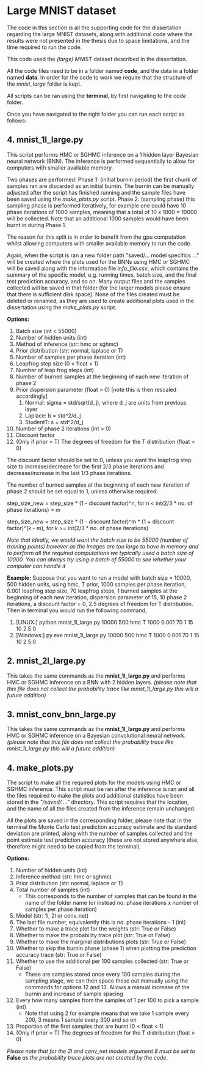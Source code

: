 # Large MNIST dataset

The code in this section is all the supporting code for the dissertation regarding the large MNIST datasets, along with additional code where the results were not presented in the thesis due to space limitations, and the time required to run the code.

This code used the *(large) MNIST* dataset described in the dissertation. 

All the code files need to be in a folder named **code**, and the data in a folder named **data**. In order for the code to work we require that the structure of the *mnist_large* folder is kept. 

All scripts can be ran using the **terminal**, by first navigating to the *code* folder.

Once you have navigated to the right folder you can run each script as follows:
   
## 4. mnist_1l_large.py
This script performs HMC or SGHMC inference on a 1 hidden layer Bayesian neural network (BNN). The inference is performed sequentially to allow for computers with smaller available memory. 

Two phases are performed: 
  Phase 1: (initial burnin period) the first chunk of samples ran are discarded as an initial burnin. The burnin can be manually adjusted after the script has finished running and the sample files have been saved using the *make_plots.py* script.
  Phase 2: (sampling phase) this sampling phase is performed iteratively, for example one could have 10 phase iterations of 1000 samples, meaning that a total of 10 x 1000 = 10000 will be collected. Note that an additional 1000 samples would have been burnt in during Phase 1. 
  
The reason for this split is in order to benefit from the gpu computation whilst allowing computers with smaller available memory to run the code.

Again, when the script is ran a new folder path "saved/... model specifics ..." will be created where the plots used for the BNNs using HMC or SGHMC will be saved along with the information file *info_file.csv*, which contains the summary of the specific model, e.g. running times, batch size, and the final test prediction accuracy, and so on. Many output files and the samples collected will be saved in that folder (for the larger models please ensure that there is sufficient disk space). None of the files created must be deleted or renamed, as they are used to create additional plots used in the dissertation using the *make_plots.py* script.
  
**Options:**
  1. Batch size (int < 55000)
  2. Number of hidden units (int)
  3. Method of inference (str: hmc or sghmc)
  4. Prior distribution (str: normal, laplace or T)
  5. Number of samples per phase iteration (int)
  6. Leapfrog step size (0 < float < 1)
  7. Number of leap frog steps (int)
  8. Number of burned samples at the beginning of each new iteration of phase 2
  9. Prior dispersion parameter (float > 0) [note this is then rescaled accordingly]
      1. Normal: sigma = std/sqrt(d_j), where d_j are units from previous layer 
      2. Laplace: b = std^2/d_j 
      3. StudentT: s = std^2/d_j
  10. Number of phase 2 iterations (int > 0)
  11. Discount factor
  12. (Only if prior = T) The degrees of freedom for the T distribution (float > 0) 
  
The discount factor should be set to 0, unless you want the leapfrog step size to increase/decrease for the first 2/3 phase iterations and decrease/increase in the last 1/3 phase iterations.

The number of burned samples at the beginning of each new iteration of phase 2 should be set equal to 1, unless otherwise required.
 
step_size_new = step_size * (1 - discount factor)^n, for n < int(2/3 * no. of phase iterations) = m

step_size_new = step_size * (1 - discount factor)^m * (1 + discount factor)^(k - m), for k >= int(2/3 * no. of phase iterations)

*Note that ideally, we would want the batch size to be 55000 (number of training points) however as the images are too large to have in memory and to perform all the required computations we typically used a batch size of 10000. You can always try using a batch of 55000 to see whether your computer can handle it*

 **Example:** Suppose that you want to run a model with batch size = 10000, 500 hidden units, using hmc, T prior, 1000 samples per phase iteration, 0.001 leapfrog step size, 70 leapfrog steps, 1 burned samples at the beginning of each new iteration, dispersion parameter of 15, 10 phase 2 iterations, a discount factor = 0, 2.5 degrees of freedom for T distribution. Then in terminal you would run the following command,
 
  1. [LINUX:]
  python mnist_1l_large.py 10000 500 hmc T 1000 0.001 70 1 15 10 2.5 0
  2. [Windows:]
  py.exe mnist_1l_large.py 10000 500 hmc T 1000 0.001 70 1 15 10 2.5 0
  
  
## 2. mnist_2l_large.py

This takes the same commands as the **mnist_1l_large.py** and performs HMC or SGHMC inference on a BNN with 2 hidden layers. *(please note that this file does not collect the probability trace like *mnist_1l_large.py* this will a future addition)*

## 3. mnist_conv_bnn_large.py

This takes the same commands as the **mnist_1l_large.py** and performs HMC or SGHMC inference on a Bayesian convolutional neural network. *(please note that this file does not collect the probability trace like *mnist_1l_large.py* this will a future addition)*

## 4. make_plots.py

The script to make all the required plots for the models using HMC or SGHMC inference. This script must be ran after the inference is ran and all the files required to make the plots and additional statistics have been stored in the *"/saved/...."* directory. This script requires that the location, and the name of all the files created from the inference remain unchanged.

All the plots are saved in the corresponding folder, please note that in the terminal the Monte Carlo test prediction accuracy estimate and its standard deviation are printed, along with the number of samples collected and the point estimate test prediction accuracy (these are not stored anywhere else, therefore might need to be copied from the terminal).

**Options:**
  1. Number of hidden units (int)
  2. Inference method (str: hmc or sghmc)
  3. Prior distribution (str: normal, laplace or T)
  4. Total number of samples (int)
      * This corresponds to the number of samples that can be found in the name of the folder name (or instead no. phase iterations x number of samples per phase iteration)
  5. Model (str: 1l, 2l or conv_net)   
  6. The last file number, equivalently this is no. phase iterations - 1 (int)
  7. Whether to make a trace plot for the weights (str: True or False)
  8. Whether to make the probability trace plot (str: True or False)
  9. Whether to make the marginal distributions plots (str: True or False)
  10. Whether to skip the burnin phase (phase 1) when plotting the prediction accuracy trace (str: True or False)
  11. Whether to use the additional per 100 samples collected (str: True or False)
      * These are samples stored once every 100 samples during the sampling stage, we can then space these out manually using the commands for options 12 and 13. Allows a manual increase of the burnin and increase of sample spacing
  12. Every how many samples from the samples of 1 per 100 to pick a sample (int)
      * Note that using 2 for example means that we take 1 sample every 200, 3 means 1 sample every 300 and so on
  13. Proportion of the first samples that are burnt (0 < float < 1)
  14. (Only if prior = T) The degrees of freedom for the T distribution (float > 0) 

*Please note that for the 2l and conv_net models argument 8 must be set to* **False** *as the probability trace plots are not created by the code*.
